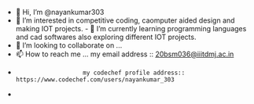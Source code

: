 - 👋 Hi, I’m @nayankumar303
- 👀 I’m interested in competitive coding, caomputer aided design  and  making IOT projects. - 🌱 I’m currently learning programming languages and cad softwares also exploring different IOT projects.
- 💞️ I’m looking to collaborate on ...
- 📫 How to reach me ... my email address :: 20bsm036@iiitdmj.ac.in 
-                        my codechef profile address:: https://www.codechef.com/users/nayankumar_303
- 

<!---
nayankumar303/nayankumar303 is a ✨ special ✨ repository because its `README.md` (this file) appears on your GitHub profile.
You can click the Preview link to take a look at your changes.
--->
